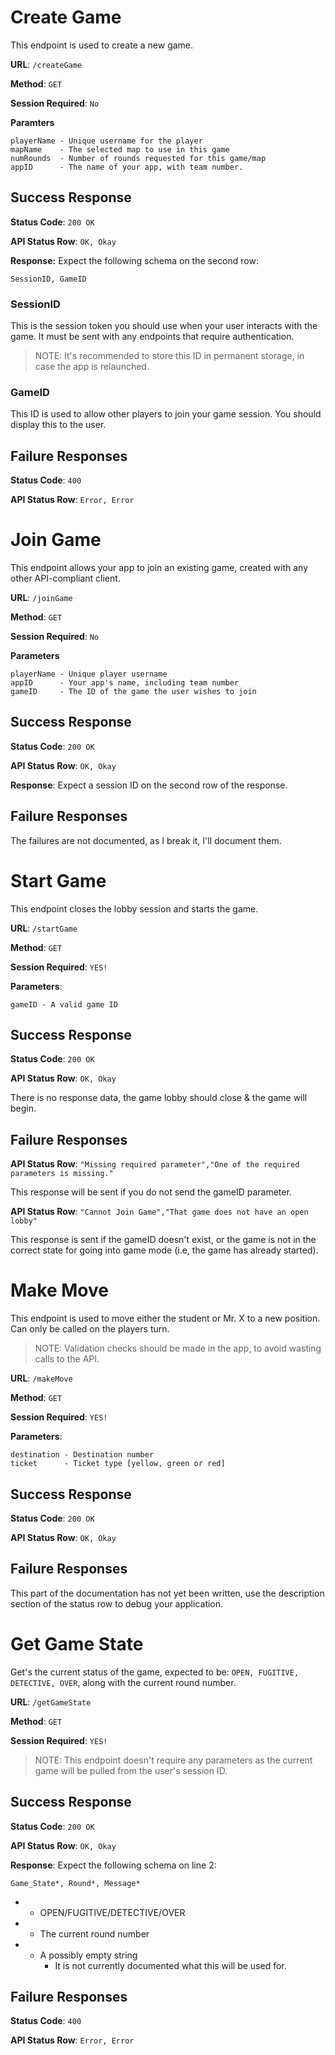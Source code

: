 # Create Game

This endpoint is used to create a new game.

**URL**: `/createGame`

**Method**: `GET`

**Session Required**: `No`

**Paramters**

```
playerName - Unique username for the player
mapName    - The selected map to use in this game
numRounds  - Number of rounds requested for this game/map
appID      - The name of your app, with team number.
```

## Success Response

**Status Code**: `200 OK`

**API Status Row**: `OK, Okay`

**Response:** Expect the following schema on the second row:

`SessionID, GameID`

### SessionID

This is the session token you should use when your user interacts with the game. It must be sent with any endpoints that require authentication.

> NOTE: It's recommended to store this ID in permanent storage, in case the app is relaunched.

### GameID

This ID is used to allow other players to join your game session. You should display this to the user.

## Failure Responses

**Status Code**: `400`

**API Status Row**: `Error, Error`

# Join Game

This endpoint allows your app to join an existing game, created with any other API-compliant client.

**URL**: `/joinGame`

**Method**: `GET`

**Session Required**: `No`

**Parameters**

```
playerName - Unique player username
appID      - Your app's name, including team number
gameID     - The ID of the game the user wishes to join
```

## Success Response
**Status Code**: `200 OK`

**API Status Row**: `OK, Okay`

**Response**: Expect a session ID on the second row of the response.


## Failure Responses

The failures are not documented, as I break it, I'll document them.


# Start Game

This endpoint closes the lobby session and starts the game. 

**URL**: `/startGame`

**Method**: `GET`

**Session Required**: `YES!`

**Parameters**:

```
gameID - A valid game ID
```

## Success Response
**Status Code**: `200 OK`

**API Status Row**: `OK, Okay`

There is no response data, the game lobby should close & the game will begin.

## Failure Responses

**API Status Row**: `"Missing required parameter","One of the required parameters is missing."`

This response will be sent if you do not send the gameID parameter.

**API Status Row**: `"Cannot Join Game","That game does not have an open lobby"`

This response is sent if the gameID doesn't exist, or the game is not in the correct state for going into game mode (i.e, the game has already started).


# Make Move

This endpoint is used to move either the student or Mr. X to a new position. Can only be called on the players turn. 

> NOTE: Validation checks should be made in the app, to avoid wasting calls to the API.

**URL**: `/makeMove`

**Method**: `GET`

**Session Required**: `YES!`

**Parameters**:

```
destination - Destination number
ticket      - Ticket type [yellow, green or red]
```

## Success Response
**Status Code**: `200 OK`

**API Status Row**: `OK, Okay`

## Failure Responses

This part of the documentation has not yet been written, use the description section of the status row to debug your application.

# Get Game State

Get's the current status of the game, expected to be: `OPEN, FUGITIVE, DETECTIVE, OVER`, along with the current round number.

**URL**: `/getGameState`

**Method**: `GET`

**Session Required**: `YES!`

> NOTE: This endpoint doesn't require any parameters as the current game will be pulled from the user's session ID.

## Success Response
**Status Code**: `200 OK`

**API Status Row**: `OK, Okay`

**Response**: Expect the following schema on line 2:

```
Game_State*, Round*, Message*
```

* - OPEN/FUGITIVE/DETECTIVE/OVER
* - The current round number
* - A possibly empty string
    - It is not currently documented what this will be used for.

## Failure Responses
**Status Code**: `400`

**API Status Row**: `Error, Error`
